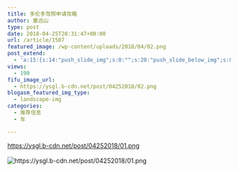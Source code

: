 ```yaml
---
title: 多伦多驾照申请攻略
author: 童远山
type: post
date: 2018-04-25T20:31:47+00:00
url: /article/1507
featured_image: /wp-content/uploads/2018/04/02.png
post_extend:
  - 'a:15:{s:14:"push_slide_img";s:0:"";s:20:"push_slide_below_img";s:0:"";s:16:"seo_custom_title";s:0:"";s:19:"seo_custom_keywords";s:0:"";s:15:"seo_custom_desc";s:0:"";s:11:"post_layout";s:3:"one";s:8:"head_img";s:0:"";s:12:"post_gallery";s:0:"";s:14:"post_video_url";s:0:"";s:15:"bigger_head_img";s:0:"";s:12:"bigger_title";s:0:"";s:11:"bigger_desc";s:0:"";s:10:"push_slide";b:0;s:16:"push_slide_below";b:0;s:19:"post_layout_gallery";b:0;}'
views:
  - 190
fifu_image_url:
  - https://ysgl.b-cdn.net/post/04252018/02.png
blogasm_featured_img_type:
  - landscape-img
categories:
  - 推荐信息
  - 车

---
```

https://ysgl.b-cdn.net/post/04252018/01.png  
<img decoding="async" src="https://ysgl.b-cdn.net/post/04252018/02.png" alt="https://ysgl.b-cdn.net/post/04252018/02.png" style="display:none" />  
<img decoding="async" src="https://ysgl.b-cdn.net/post/04252018/01.png" alt="https://ysgl.b-cdn.net/post/04252018/01.png" />